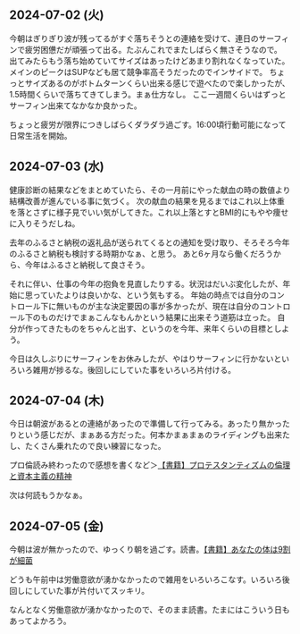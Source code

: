 ## 2024-07-02 (火)

今朝はぎりぎり波が残ってるがすぐ落ちそうとの連絡を受けて、連日のサーフィンで疲労困憊だが頑張って出る。たぶんこれでまたしばらく無さそうなので。
出てみたらもう落ち始めていてサイズはあったけどあまり割れなくなっていた。
メインのピークはSUPなども居て競争率高そうだったのでインサイドで。
ちょっとサイズあるのがボトムターンくらい出来る感じで遊べたので楽しかったが、1.5時間くらいで落ちてきてしまう。まぁ仕方なし。
ここ一週間くらいはずっとサーフィン出来てなかなか良かった。

ちょっと疲労が限界につきしばらくダラダラ過ごす。16:00頃行動可能になって日常生活を開始。

## 2024-07-03 (水)

健康診断の結果などをまとめていたら、その一月前にやった献血の時の数値より結構改善が進んでいる事に気づく。
次の献血の結果を見るまではこれ以上体重を落とさずに様子見でいい気がしてきた。これ以上落とすとBMI的にもやや痩せに入りそうだしね。

去年のふるさと納税の返礼品が送られてくるとの通知を受け取り、そろそろ今年のふるさと納税も検討する時期かなぁ、と思う。
あと6ヶ月なら働くだろうから、今年はふるさと納税して良さそう。

それに伴い、仕事の今年の抱負を見直したりする。状況はだいぶ変化したが、年始に思っていたよりは良いかな、という気もする。
年始の時点では自分のコントロール下に無いものが主な決定要因の事が多かったが、現在は自分のコントロール下のものだけでまぁこんなもんかという結果に出来そう道筋は立った。
自分が作ってきたものをちゃんと出す、というのを今年、来年くらいの目標としよう。

今日は久しぶりにサーフィンをお休みしたが、やはりサーフィンに行かないといろいろ雑用が捗るな。後回しにしていた事をいろいろ片付ける。

## 2024-07-04 (木)

今日は朝波があるとの連絡があったので準備して行ってみる。あったり無かったりという感じだが、まぁある方だった。何本かまぁまぁのライディングも出来たし、たくさん乗れたので良い練習になった。

プロ倫読み終わったので感想を書くなど＞[【書籍】プロテスタンティズムの倫理と資本主義の精神](%E3%80%90%E6%9B%B8%E7%B1%8D%E3%80%91%E3%83%97%E3%83%AD%E3%83%86%E3%82%B9%E3%82%BF%E3%83%B3%E3%83%86%E3%82%A3%E3%82%BA%E3%83%A0%E3%81%AE%E5%80%AB%E7%90%86%E3%81%A8%E8%B3%87%E6%9C%AC%E4%B8%BB%E7%BE%A9%E3%81%AE%E7%B2%BE%E7%A5%9E)

次は何読もうかなぁ。

## 2024-07-05 (金)

今朝は波が無かったので、ゆっくり朝を過ごす。読書。[【書籍】あなたの体は9割が細菌](%E3%80%90%E6%9B%B8%E7%B1%8D%E3%80%91%E3%81%82%E3%81%AA%E3%81%9F%E3%81%AE%E4%BD%93%E3%81%AF9%E5%89%B2%E3%81%8C%E7%B4%B0%E8%8F%8C)

どうも午前中は労働意欲が湧かなかったので雑用をいろいろこなす。いろいろ後回しにしていた事が片付いてスッキリ。

なんとなく労働意欲が湧かなかったので、そのまま読書。たまにはこういう日もあってよかろう。